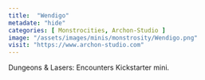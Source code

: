 ```yaml
---
title:  "Wendigo"
metadate: "hide"
categories: [ Monstrocities, Archon-Studio ]
image: "/assets/images/minis/monstrosity/Wendigo.png"
visit: "https://www.archon-studio.com"
---
```

Dungeons & Lasers: Encounters Kickstarter mini.